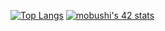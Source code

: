 [![Top Langs](https://github-readme-stats.vercel.app/api/top-langs/?username=maobushi&layout=compact)](https://github.com/maobushi/github-readme-stats)
[![mobushi's 42 stats](https://badge.mediaplus.ma/greenbinary/mobushi?1337Badge=off&UM6P=off)](https://github.com/oakoudad/badge42)

